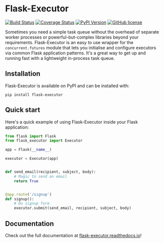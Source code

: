 Flask-Executor
==============

[![Build Status](https://travis-ci.org/dchevell/flask-executor.svg?branch=master)](https://travis-ci.org/dchevell/flask-executor)
[![Coverage Status](https://coveralls.io/repos/github/dchevell/flask-executor/badge.svg?branch=test-coverage)](https://coveralls.io/github/dchevell/flask-executor?branch=test-coverage)
[![PyPI Version](https://img.shields.io/pypi/v/Flask-Executor.svg)](https://pypi.python.org/pypi/Flask-Executor)
[![GitHub license](https://img.shields.io/github/license/dchevell/flask-executor.svg)](https://github.com/dchevell/flask-executor/blob/master/LICENSE)

Sometimes you need a simple task queue without the overhead of separate worker processes or powerful-but-complex libraries beyond your requirements. Flask-Executor is an easy to use wrapper for the `concurrent.futures` module that lets you initialise and configure executors via common Flask application patterns. It's a great way to get up and running fast with a lightweight in-process task queue.

Installation
------------

Flask-Executor is available on PyPI and can be installed with:

    pip install flask-executor


Quick start
-----

Here's a quick example of using Flask-Executor inside your Flask application:

```python
from flask import Flask
from flask_executor import Executor

app = Flask(__name__)

executor = Executor(app)


def send_email(recipient, subject, body):
    # Magic to send an email
    return True


@app.route('/signup')
def signup():
    # Do signup form
    executor.submit(send_email, recipient, subject, body)
```


Documentation
-------------

Check out the full documentation at [flask-executor.readthedocs.io](https://flask-executor.readthedocs.io)!
